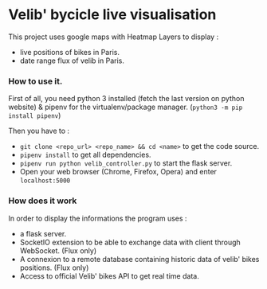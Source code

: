 # Velib' bycicle live visualisation

This project uses google maps with Heatmap Layers to display :
- live positions of bikes in Paris.
- date range flux of velib in Paris.

### How to use it.

First of all, you need python 3 installed (fetch the last version on python website) & pipenv for the virtualenv/package manager. (`python3 -m pip install pipenv`)

Then you have to :
- `git clone <repo_url> <repo_name> && cd <name>` to get the code source.
- `pipenv install` to get all dependencies.
- `pipenv run python velib_controller.py` to start the flask server.
- Open your web browser (Chrome, Firefox, Opera) and enter `localhost:5000`

### How does it work

In order to display the informations the program uses :
- a flask server.
- SocketIO extension to be able to exchange data with client through WebSocket. (Flux only)
- A connexion to a remote database containing historic data of velib' bikes positions. (Flux only)
- Access to official Velib' bikes API to get real time data.
